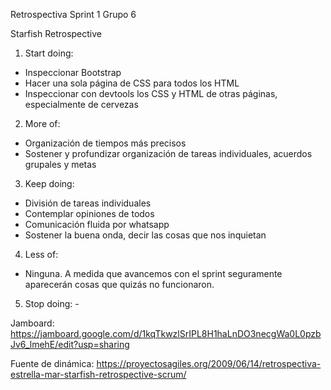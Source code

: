 Retrospectiva Sprint 1
Grupo 6

Starfish Retrospective

1) Start doing:
- Inspeccionar Bootstrap
- Hacer una sola página de CSS para todos los HTML
- Inspeccionar con devtools los CSS y HTML de otras páginas, especialmente de cervezas

2) More of:
- Organización de tiempos más precisos
- Sostener y profundizar organización de tareas individuales, acuerdos grupales y metas

3) Keep doing: 
- División de tareas individuales
- Contemplar opiniones de todos
- Comunicación fluida por whatsapp
- Sostener la buena onda, decir las cosas que nos inquietan

4) Less of:
- Ninguna. A medida que avancemos con el sprint seguramente aparecerán cosas que quizás no funcionaron.

5) Stop doing: -


Jamboard: https://jamboard.google.com/d/1kqTkwzlSrIPL8H1haLnDO3necgWa0L0pzbJv6_lmehE/edit?usp=sharing

Fuente de dinámica: https://proyectosagiles.org/2009/06/14/retrospectiva-estrella-mar-starfish-retrospective-scrum/